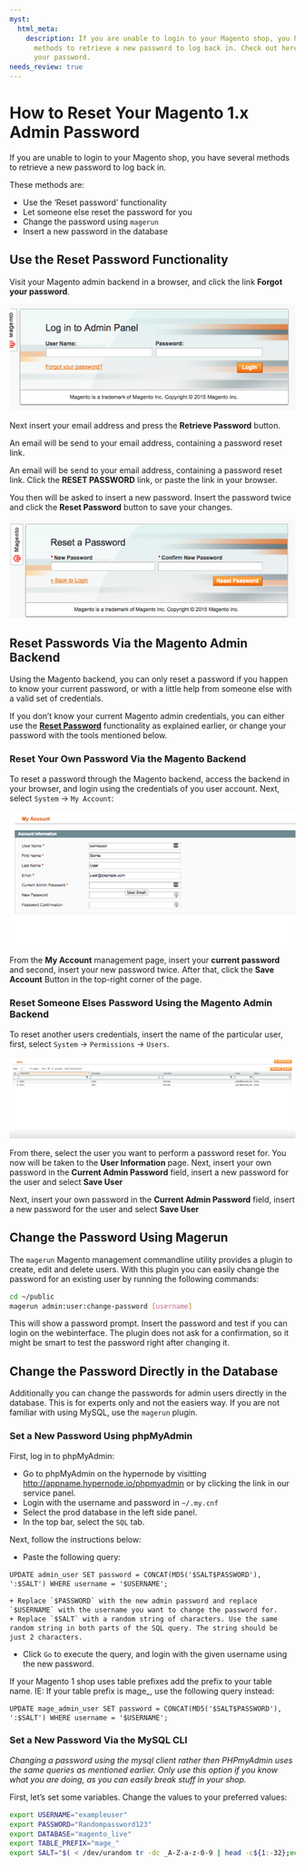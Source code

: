 ```yaml
---
myst:
  html_meta:
    description: If you are unable to login to your Magento shop, you have several
      methods to retrieve a new password to log back in. Check out here how to reset
      your password.
needs_review: true
---
```


<!-- source: https://support.hypernode.com/en/support/solutions/articles/48000970831-how-to-reset-your-magento-1-x-admin-password/ -->

# How to Reset Your Magento 1.x Admin Password

If you are unable to login to your Magento shop, you have several methods to retrieve a new password to log back in.

These methods are:

- Use the ‘Reset password’ functionality
- Let someone else reset the password for you
- Change the password using `magerun`
- Insert a new password in the database

## Use the Reset Password Functionality

Visit your Magento admin backend in a browser, and click the link **Forgot your password**.

![](_res/itz1Rclya8-kPptdARxQjNkPxSiip9IIgA.png)

Next insert your email address and press the **Retrieve Password** button.

An email will be send to your email address, containing a password reset link.

An email will be send to your email address, containing a password reset link. Click the **RESET PASSWORD** link, or paste the link in your browser.

You then will be asked to insert a new password. Insert the password twice and click the **Reset Password** button to save your changes.

![](_res/AIIITmlUbiud6TfSnE1I1Cb1S2I9KLRrkw.png)

## Reset Passwords Via the Magento Admin Backend

Using the Magento backend, you can only reset a password if you happen to know your current password, or with a little help from someone else with a valid set of credentials.

If you don’t know your current Magento admin credentials, you can either use the **[Reset Password](#reset-pass-function)** functionality as explained earlier, or change your password with the tools mentioned below.

### Reset Your Own Password Via the Magento Backend

To reset a password through the Magento backend, access the backend in your browser, and login using the credentials of you user account. Next, select `System` -> `My Account`:

![](_res/nFVHTWs9B4tMtuRENth5h8FSqRFOf0XNlg.png)

From the **My Account** management page, insert your **current password** and second, insert your new password twice. After that, click the **Save Account** Button in the top-right corner of the page.

### Reset Someone Elses Password Using the Magento Admin Backend

To reset another users credentials, insert the name of the particular user, first, select `System` -> `Permissions` -> `Users`.

![](_res/vJTDfZCCdVd6PszQXOOcYxQF4weBcOC5og.png)

From there, select the user you want to perform a password reset for. You now will be taken to the **User Information** page. Next, insert your own password in the **Current Admin Password** field, insert a new password for the user and select **Save User**

Next, insert your own password in the **Current Admin Password** field, insert a new password for the user and select **Save User**

## Change the Password Using Magerun

The `magerun` Magento management commandline utility provides a plugin to create, edit and delete users. With this plugin you can easily change the password for an existing user by running the following commands:

```bash
cd ~/public
magerun admin:user:change-password [username]

```

This will show a password prompt. Insert the password and test if you can login on the webinterface. The plugin does not ask for a confirmation, so it might be smart to test the password right after changing it.

## Change the Password Directly in the Database

Additionally you can change the passwords for admin users directly in the database. This is for experts only and not the easiers way. If you are not familiar with using MySQL, use the `magerun` plugin.

### Set a New Password Using phpMyAdmin

First, log in to phpMyAdmin:

- Go to phpMyAdmin on the hypernode by visitting <http://appname.hypernode.io/phpmyadmin> or by clicking the link in our service panel.
- Login with the username and password in `~/.my.cnf`
- Select the prod database in the left side panel.
- In the top bar, select the `SQL` tab.

Next, follow the instructions below:

- Paste the following query:

```mysql
UPDATE admin_user SET password = CONCAT(MD5('$SALT$PASSWORD'), ':$SALT') WHERE username = '$USERNAME';
```

```
+ Replace `$PASSWORD` with the new admin password and replace `$USERNAME` with the username you want to change the password for.
+ Replace `$SALT` with a random string of characters. Use the same random string in both parts of the SQL query. The string should be just 2 characters.
```

- Click `Go` to execute the query, and login with the given username using the new password.

If your Magento 1 shop uses table prefixes add the prefix to your table name. IE: If your table prefix is mage\_, use the following query instead:

```mysql
UPDATE mage_admin_user SET password = CONCAT(MD5('$SALT$PASSWORD'), ':$SALT') WHERE username = '$USERNAME';
```

### Set a New Password Via the MySQL CLI

*Changing a password using the mysql client rather then PHPmyAdmin uses the same queries as mentioned earlier. Only use this option if you know what you are doing, as you can easily break stuff in your shop.*

First, let’s set some variables. Change the values to your preferred values:

```bash
export USERNAME="exampleuser"
export PASSWORD="Randompassword123"
export DATABASE="magento_live"
export TABLE_PREFIX="mage_"
export SALT="$( < /dev/urandom tr -dc _A-Z-a-z-0-9 | head -c${1:-32};echo; )" ## Or pick your own random password

```
